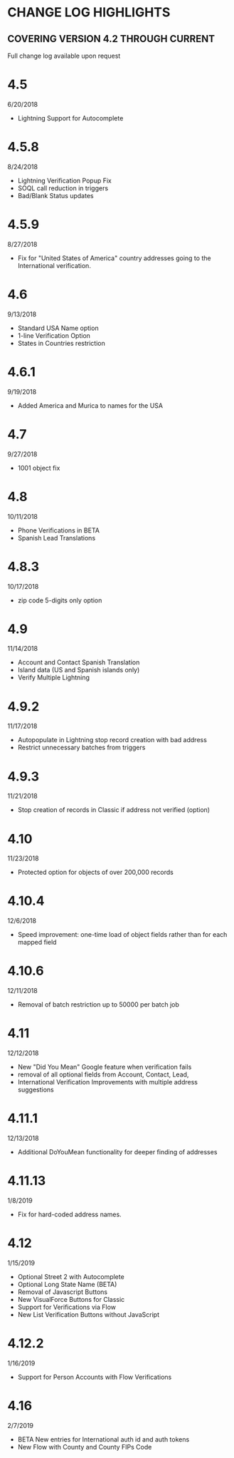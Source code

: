# CHANGE LOG HIGHLIGHTS
## COVERING VERSION 4.2 THROUGH CURRENT
Full change log available upon request

# 4.5
6/20/2018

* Lightning Support for Autocomplete

# 4.5.8
8/24/2018

* Lightning Verification Popup Fix
* SOQL call reduction in triggers
* Bad/Blank Status updates

# 4.5.9
8/27/2018

* Fix for "United States of America" country addresses going to the International verification.	

# 4.6
9/13/2018

* Standard USA Name option
* 1-line Verification Option
* States in Countries restriction	

# 4.6.1
9/19/2018

* Added America and Murica to names for the USA	

# 4.7
9/27/2018

* 1001 object fix	

# 4.8
10/11/2018

* Phone Verifications in BETA
* Spanish Lead Translations

# 4.8.3
10/17/2018

* zip code 5-digits only option	

# 4.9
11/14/2018

* Account and Contact Spanish Translation
* Island data (US and Spanish islands only)
* Verify Multiple Lightning	

# 4.9.2
11/17/2018

* Autopopulate in Lightning stop record creation with bad address
* Restrict unnecessary batches from triggers

# 4.9.3
11/21/2018

* Stop creation of records in Classic if address not verified (option)	

# 4.10
11/23/2018

* Protected option for objects of over 200,000 records	

# 4.10.4
12/6/2018

* Speed improvement: one-time load of object fields rather than for each mapped field	

# 4.10.6
12/11/2018

* Removal of batch restriction up to 50000 per batch job

# 4.11
12/12/2018

* New "Did You Mean" Google feature when verification fails
* removal of all optional fields from Account, Contact, Lead, 
* International Verification Improvements with multiple address suggestions

# 4.11.1
12/13/2018

* Additional DoYouMean functionality for deeper finding of addresses

# 4.11.13
1/8/2019

* Fix for hard-coded address names. 

# 4.12
1/15/2019

* Optional Street 2 with Autocomplete
* Optional Long State Name (BETA)
* Removal of Javascript Buttons
* New VisualForce Buttons for Classic
* Support for Verifications via Flow
* New List Verification Buttons without JavaScript

# 4.12.2
1/16/2019

* Support for Person Accounts with Flow Verifications

# 4.16
2/7/2019

* BETA New entries for International auth id and auth tokens
* New Flow with County and County FIPs Code
